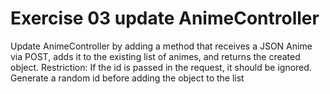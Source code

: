 # Exercise 03 update AnimeController
Update AnimeController by
adding a method that receives a JSON 
Anime via POST, adds it to the existing
list of animes, and returns the created
object.
Restriction: If the id is passed in the request, it should be ignored. Generate a random id before adding the object to the list